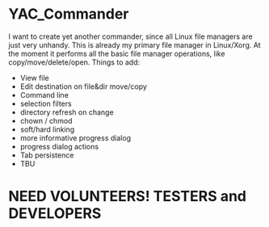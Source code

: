 # YAC_Commander
I want to create yet another commander, since all Linux file managers are just very unhandy.
This is already my primary file manager in Linux/Xorg.
At the moment it performs all the basic file manager operations, like copy/move/delete/open.
Things to add:
* View file
* Edit destination on file&dir move/copy
* Command line
* selection filters
* directory refresh on change
* chown / chmod
* soft/hard linking
* more informative progress dialog
* progress dialog actions
* Tab persistence
* TBU

# NEED VOLUNTEERS! TESTERS and DEVELOPERS
